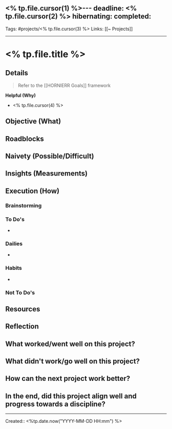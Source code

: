 <% tp.file.cursor(1) %>---
deadline: <% tp.file.cursor(2) %>
hibernating:
completed:
---

Tags: #projects/<% tp.file.cursor(3) %>
Links: [[~ Projects]]
___
# <% tp.file.title %>
## Details
> Refer to the [[HORNIERR Goals]] framework

**Helpful (Why)**
- <% tp.file.cursor(4) %>

**Objective (What)**
- 

**Roadblocks**
- 

**Naivety (Possible/Difficult)**
- 

**Insights (Measurements)**
- 
## Execution (How)
### Brainstorming
### To Do's
- 
### Dailies
- 
### Habits
- 
### Not To Do's
## Resources
## Reflection
**What worked/went well on this project?**
- 

**What didn't work/go well on this project?**
- 

**How can the next project work better?**
- 

**In the end, did this project align well and progress towards a discipline?**
- 

___
Created:: <%tp.date.now("YYYY-MM-DD HH:mm") %>